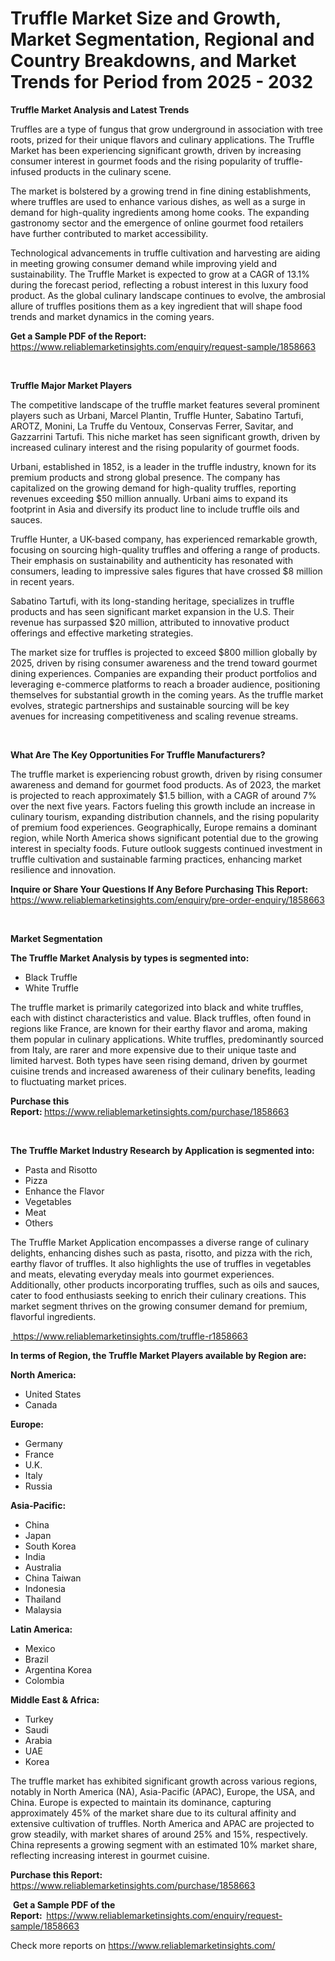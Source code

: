 <p><h1>Truffle Market Size and Growth, Market Segmentation, Regional and Country Breakdowns, and Market Trends for Period from 2025 -  2032</h1></p><p><strong>Truffle Market Analysis and Latest Trends</strong></p>
<p><p>Truffles are a type of fungus that grow underground in association with tree roots, prized for their unique flavors and culinary applications. The Truffle Market has been experiencing significant growth, driven by increasing consumer interest in gourmet foods and the rising popularity of truffle-infused products in the culinary scene. </p><p>The market is bolstered by a growing trend in fine dining establishments, where truffles are used to enhance various dishes, as well as a surge in demand for high-quality ingredients among home cooks. The expanding gastronomy sector and the emergence of online gourmet food retailers have further contributed to market accessibility. </p><p>Technological advancements in truffle cultivation and harvesting are aiding in meeting growing consumer demand while improving yield and sustainability. The Truffle Market is expected to grow at a CAGR of 13.1% during the forecast period, reflecting a robust interest in this luxury food product. As the global culinary landscape continues to evolve, the ambrosial allure of truffles positions them as a key ingredient that will shape food trends and market dynamics in the coming years.</p></p>
<p><strong>Get a Sample PDF of the Report:&nbsp;</strong> <a href="https://www.reliablemarketinsights.com/enquiry/request-sample/1858663?utm_campaign=2891&utm_medium=2&utm_source=Github&utm_content=ia&utm_term=07042025&utm_id=truffle">https://www.reliablemarketinsights.com/enquiry/request-sample/1858663</a></p>
<p>&nbsp;</p>
<p><strong>Truffle Major Market Players</strong></p>
<p><p>The competitive landscape of the truffle market features several prominent players such as Urbani, Marcel Plantin, Truffle Hunter, Sabatino Tartufi, AROTZ, Monini, La Truffe du Ventoux, Conservas Ferrer, Savitar, and Gazzarrini Tartufi. This niche market has seen significant growth, driven by increased culinary interest and the rising popularity of gourmet foods.</p><p>Urbani, established in 1852, is a leader in the truffle industry, known for its premium products and strong global presence. The company has capitalized on the growing demand for high-quality truffles, reporting revenues exceeding $50 million annually. Urbani aims to expand its footprint in Asia and diversify its product line to include truffle oils and sauces.</p><p>Truffle Hunter, a UK-based company, has experienced remarkable growth, focusing on sourcing high-quality truffles and offering a range of products. Their emphasis on sustainability and authenticity has resonated with consumers, leading to impressive sales figures that have crossed $8 million in recent years.</p><p>Sabatino Tartufi, with its long-standing heritage, specializes in truffle products and has seen significant market expansion in the U.S. Their revenue has surpassed $20 million, attributed to innovative product offerings and effective marketing strategies.</p><p>The market size for truffles is projected to exceed $800 million globally by 2025, driven by rising consumer awareness and the trend toward gourmet dining experiences. Companies are expanding their product portfolios and leveraging e-commerce platforms to reach a broader audience, positioning themselves for substantial growth in the coming years. As the truffle market evolves, strategic partnerships and sustainable sourcing will be key avenues for increasing competitiveness and scaling revenue streams.</p></p>
<p>&nbsp;</p>
<p><strong>What Are The Key Opportunities For Truffle Manufacturers?</strong></p>
<p><p>The truffle market is experiencing robust growth, driven by rising consumer awareness and demand for gourmet food products. As of 2023, the market is projected to reach approximately $1.5 billion, with a CAGR of around 7% over the next five years. Factors fueling this growth include an increase in culinary tourism, expanding distribution channels, and the rising popularity of premium food experiences. Geographically, Europe remains a dominant region, while North America shows significant potential due to the growing interest in specialty foods. Future outlook suggests continued investment in truffle cultivation and sustainable farming practices, enhancing market resilience and innovation.</p></p>
<p><strong>Inquire or Share Your Questions If Any Before Purchasing This Report:</strong> <a href="https://www.reliablemarketinsights.com/enquiry/pre-order-enquiry/1858663?utm_campaign=2891&utm_medium=2&utm_source=Github&utm_content=ia&utm_term=07042025&utm_id=truffle">https://www.reliablemarketinsights.com/enquiry/pre-order-enquiry/1858663</a></p>
<p>&nbsp;</p>
<p><strong>Market Segmentation</strong></p>
<p><strong>The Truffle Market Analysis by types is segmented into:</strong></p>
<p><ul><li>Black Truffle</li><li>White Truffle</li></ul></p>
<p><p>The truffle market is primarily categorized into black and white truffles, each with distinct characteristics and value. Black truffles, often found in regions like France, are known for their earthy flavor and aroma, making them popular in culinary applications. White truffles, predominantly sourced from Italy, are rarer and more expensive due to their unique taste and limited harvest. Both types have seen rising demand, driven by gourmet cuisine trends and increased awareness of their culinary benefits, leading to fluctuating market prices.</p></p>
<p><strong>Purchase this Report:&nbsp;</strong><a href="https://www.reliablemarketinsights.com/purchase/1858663?utm_campaign=2891&utm_medium=2&utm_source=Github&utm_content=ia&utm_term=07042025&utm_id=truffle">https://www.reliablemarketinsights.com/purchase/1858663</a></p>
<p>&nbsp;</p>
<p><strong>The Truffle Market Industry Research by Application is segmented into:</strong></p>
<p><ul><li>Pasta and Risotto</li><li>Pizza</li><li>Enhance the Flavor</li><li>Vegetables</li><li>Meat</li><li>Others</li></ul></p>
<p><p>The Truffle Market Application encompasses a diverse range of culinary delights, enhancing dishes such as pasta, risotto, and pizza with the rich, earthy flavor of truffles. It also highlights the use of truffles in vegetables and meats, elevating everyday meals into gourmet experiences. Additionally, other products incorporating truffles, such as oils and sauces, cater to food enthusiasts seeking to enrich their culinary creations. This market segment thrives on the growing consumer demand for premium, flavorful ingredients.</p></p>
<p><a href="https://www.reliablemarketinsights.com/truffle-r1858663?utm_campaign=2891&utm_medium=2&utm_source=Github&utm_content=ia&utm_term=07042025&utm_id=truffle">&nbsp;https://www.reliablemarketinsights.com/truffle-r1858663</a></p>
<p><strong>In terms of Region, the Truffle Market Players available by Region are:</strong></p>
<p>
    <p> <strong> North America: </strong>
        <ul>
            <li>United States</li>
            <li>Canada</li>
        </ul>
        </p> 
    <p> <strong> Europe: </strong>
        <ul>
            <li>Germany</li>
            <li>France</li>
            <li>U.K.</li>
            <li>Italy</li>
            <li>Russia</li>
        </ul>
        </p> 
    <p> <strong> Asia-Pacific: </strong>
        <ul>
            <li>China</li>
            <li>Japan</li>
            <li>South Korea</li>
            <li>India</li>
            <li>Australia</li>
            <li>China Taiwan</li>
            <li>Indonesia</li>
            <li>Thailand</li>
            <li>Malaysia</li>
        </ul>
        </p> 
    <p> <strong> Latin America: </strong>
        <ul>
            <li>Mexico</li>
            <li>Brazil</li>
            <li>Argentina Korea</li>
            <li>Colombia</li>
        </ul>
        </p> 
    <p> <strong> Middle East & Africa: </strong>
        <ul>
            <li>Turkey</li>
            <li>Saudi</li>
            <li>Arabia</li>
            <li>UAE</li>
            <li>Korea</li>
        </ul>
    </p>
    </p>
<p><p>The truffle market has exhibited significant growth across various regions, notably in North America (NA), Asia-Pacific (APAC), Europe, the USA, and China. Europe is expected to maintain its dominance, capturing approximately 45% of the market share due to its cultural affinity and extensive cultivation of truffles. North America and APAC are projected to grow steadily, with market shares of around 25% and 15%, respectively. China represents a growing segment with an estimated 10% market share, reflecting increasing interest in gourmet cuisine.</p></p>
<p><strong>Purchase this Report: </strong><a href="https://www.reliablemarketinsights.com/purchase/1858663?utm_campaign=2891&utm_medium=2&utm_source=Github&utm_content=ia&utm_term=07042025&utm_id=truffle">https://www.reliablemarketinsights.com/purchase/1858663</a></p>
<p>&nbsp;<strong>Get a Sample PDF of the Report:&nbsp;&nbsp;</strong><a href="https://www.reliablemarketinsights.com/enquiry/request-sample/1858663?utm_campaign=2891&utm_medium=2&utm_source=Github&utm_content=ia&utm_term=07042025&utm_id=truffle">https://www.reliablemarketinsights.com/enquiry/request-sample/1858663</a></p>
<p><strong></strong></p>
<p>Check more reports on <a href="https://www.reliablemarketinsights.com/?utm_campaign=2891&utm_medium=2&utm_source=Github&utm_content=ia&utm_term=07042025&utm_id=truffle">https://www.reliablemarketinsights.com/</a></p>